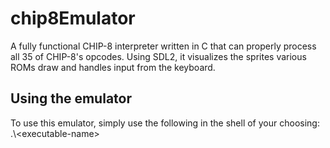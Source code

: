 # chip8Emulator
A fully functional CHIP-8 interpreter written in C that can properly process all 35 of CHIP-8's opcodes. Using SDL2, it visualizes the sprites various ROMs draw and handles input from the keyboard. 

## Using the emulator
To use this emulator, simply use the following in the shell of your choosing: .\\\<executable-name> <ROM-file>
